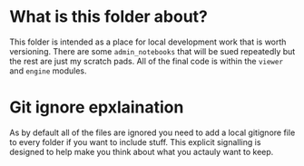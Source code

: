 # What is this folder about?

This folder is intended as a place for local development work that is worth versioning. There are some `admin_notebooks` that will be sued repeatedly but the rest are just my scratch pads. All of the final code is within the `viewer` and `engine` modules.

# Git ignore epxlaination

As by default all of the files are ignored you need to add a local gitignore file to every folder if you want to include stuff. This explicit signalling is designed to help make you think about what you actauly want to keep.
